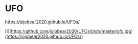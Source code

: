 # UFO
https://jojobear2020.github.io/UFOs/

[!][https://github.com/jojobear2020/UFOs/blob/master/ufo.jpg](https://jojobear2020.github.io/UFOs/)
